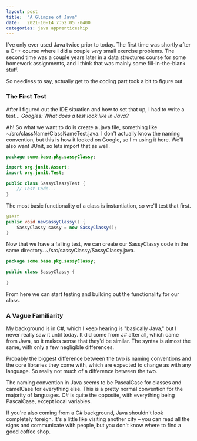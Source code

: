 ```yaml
---
layout: post
title:  "A Glimpse of Java"
date:   2021-10-14 7:52:05 -0400
categories: java apprenticeship
---
```


I've only ever used Java twice prior to today. The first time was shortly
after a C++ course where I did a couple _very_ small exercise problems. The
second time was a couple years later in a data structures course for some
homework assignments, and I think that was mainly some fill-in-the-blank stuff.

So needless to say, actually get to the coding part took a bit to figure out.

### The First Test

After I figured out the IDE situation and how to set that up, I had to write a 
test... _Googles: What does a test look like in Java?_

Ah! So what we want to do is create a .java file, something like 
~/src/className/ClassNameTest.java. I don't actually know the naming convention, 
but this is how it looked on Google, so I'm using it here. We'll also want 
JUnit, so lets import that as well.

````java
package some.base.pkg.sassyClassy;

import org.junit.Assert;
import org.junit.Test;

public class SassyClassyTest {
    // Test Code...
}
````

The most basic functionality of a class is instantiation, so we'll test that first.

````java
@Test
public void newSassyClassy() {
    SassyClassy sassy = new SassyClassy();
}
````

Now that we have a failing test, we can create our SassyClassy code in the same 
directory. ~/src/sassyClassy/SassyClassy.java.

````java
package some.base.pkg.sassyClassy;

public class SassyClassy {
    
}
````

From here we can start testing and building out the functionality for our class.

### A Vague Familiarity

My background is in C#, which I keep hearing is "basically Java," but I never 
really saw it until today. It did come from J# after all, which came from Java, 
so it makes sense that they'd be similar. The syntax is almost the same, with 
only a few negligible differences.

Probably the biggest difference between the two is naming conventions and the 
core libraries they come with, which are expected to change as with any language.
So really not much of a difference between the two.

The naming convention in Java seems to be PascalCase for classes and camelCase 
for everything else. This is a pretty normal convention for the majority of 
languages. C# is quite the opposite, with everything being PascalCase, except 
local variables.

If you're also coming from a C# background, Java shouldn't look completely 
foreign. It's a little like visiting another city – you can read all the signs
and communicate with people, but you don't know where to find a good coffee shop.
